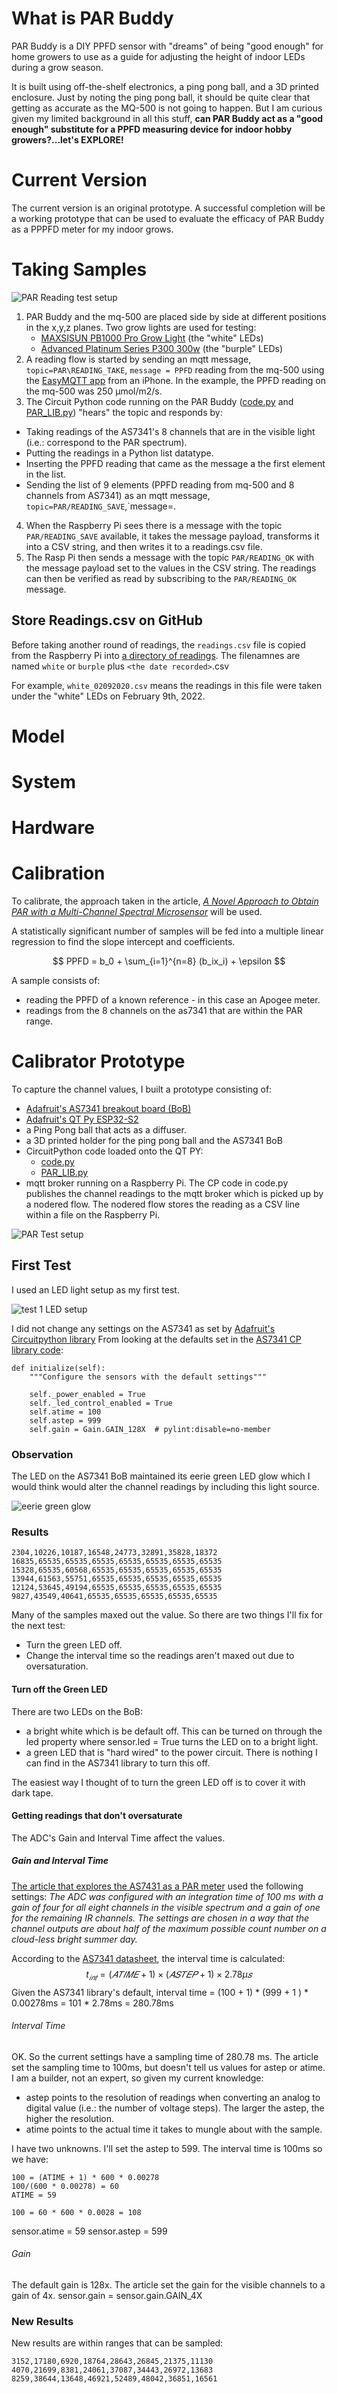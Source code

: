 # What is PAR Buddy
PAR Buddy is a DIY PPFD sensor with "dreams" of being "good enough" for home growers to use as a guide for adjusting the height of indoor LEDs during a grow season.


It is built using off-the-shelf electronics, a ping pong ball, and a 3D printed enclosure.  Just by noting the ping pong ball, it should be quite clear that getting as accurate as the MQ-500 is not going to happen.  But I am curious given my limited background in all this stuff, __can PAR Buddy act as a "good enough" substitute for a PPFD measuring device for indoor hobby growers?...let's EXPLORE!__
# Current Version
The current version is an original prototype.  A successful completion will be a working prototype that can be used to evaluate the efficacy of PAR Buddy as a PPPFD meter for my indoor grows.
# Taking Samples
![PAR Reading test setup](https://docs.google.com/drawings/d/e/2PACX-1vT2_8f2wmohBskiDfQnLURVa0tcdJS2g_z64sPiCDXP1SivaWtmZ2_UgdJfDX8K_u-AdrUW4baJTv5w/pub?w=720&h=450)

1. PAR Buddy and the mq-500 are placed side by side at different positions in the x,y,z planes.  Two grow lights are used for testing:
    - [MAXSISUN PB1000 Pro Grow Light](https://amzn.to/3uKqPy5) (the "white" LEDs)
    - [Advanced Platinum Series P300 300w](https://amzn.to/3sBnTRR) (the "burple" LEDs)
2. A reading flow is started by sending an mqtt message, `topic=PAR\READING_TAKE`, `message = PPFD` reading from the mq-500 using the [EasyMQTT app](https://www.easymqtt.app/) from an iPhone.  In the example, the PPFD reading on the mq-500 was 250 μmol/m2/s.
3. The Circuit Python code running on the PAR Buddy ([code.py](../CP_code/code.py) and [PAR_LIB.py](../CP_code/PAR_LIB.py))  "hears" the topic and responds by:
- Taking readings of the AS7341's 8 channels that are in the visible light (i.e.: correspond to the PAR spectrum).
- Putting the readings in a Python list datatype.
- Inserting the PPFD reading that came as the message a the first element in the list.
- Sending the list of 9 elements (PPFD reading from mq-500 and 8 channels from AS7341) as an mqtt message, `topic=PAR/READING_SAVE`,`message=<readings list as a JSON string>.
4. When the Raspberry Pi sees there is a message with the topic `PAR/READING_SAVE` available, it takes the message payload, transforms it into a CSV string, and then writes it to a readings.csv file.  
5. The Rasp Pi then sends a message with the topic `PAR/READING_OK` with the message payload set to the values in the CSV string. The readings can then be verified as read by subscribing to the `PAR/READING_OK` message.
## Store Readings.csv on GitHub
Before taking another round of readings, the `readings.csv` file is copied from the Raspberry Pi into [a directory of readings](https://github.com/solarslurpi/GrowBuddy/tree/main/data).  The filenamnes are named `white` or `burple` plus `<the date recorded>`.csv

For example, `white_02092020.csv` means the readings in this file were taken under the "white" LEDs on February 9th, 2022.
# Model




# System

# Hardware

# Calibration
To calibrate, the approach taken in the article, [_A Novel Approach to Obtain PAR with a Multi-Channel Spectral Microsensor_](https://pubmed.ncbi.nlm.nih.gov/34068029/) will be used.

A statistically significant number of samples will be fed into a multiple linear regression to find the slope intercept and coefficients.

$$ PPFD = b_0 + \sum_{i=1}^{n=8} (b_ix_i) + \epsilon $$

A sample consists of:
- reading the PPFD of a known reference - in this case an Apogee meter.
- readings from the 8 channels on the as7341 that are within the PAR range.



# Calibrator Prototype
To capture the channel values, I built a prototype consisting of:
- [Adafruit's AS7341 breakout board (BoB)](https://www.adafruit.com/product/4698)
- [Adafruit's QT Py ESP32-S2](https://www.adafruit.com/product/5325)
- a Ping Pong ball that acts as a diffuser.
- a 3D printed holder for the ping pong ball and the AS7341 BoB
- CircuitPython code loaded onto the QT PY:
    - [code.py](../CP_code/code.py)
    - [PAR_LIB.py](../CP_code/PAR_LIB.py)
- mqtt broker running on a Raspberry Pi.  The CP code in code.py publishes the channel readings to the mqtt broker which is picked up by a nodered flow.  The nodered flow stores the reading as a CSV line within a file on the Raspberry Pi.

![PAR Test setup](../images/PAR_proto_setup.jpeg)
## First Test
I used an LED light setup as my first test.

![test 1 LED setup](../images/LED_setup_test1.jpeg)

I did not change any settings on the AS7341 as set by [Adafruit's Circuitpython library](https://github.com/adafruit/Adafruit_CircuitPython_AS7341)
From looking at the defaults set in the [AS7341 CP library code](https://github.com/adafruit/Adafruit_CircuitPython_AS7341/blob/main/adafruit_as7341.py):
```
def initialize(self):
    """Configure the sensors with the default settings"""

    self._power_enabled = True
    self._led_control_enabled = True
    self.atime = 100
    self.astep = 999
    self.gain = Gain.GAIN_128X  # pylint:disable=no-member
```
### Observation
The LED on the AS7341 BoB maintained its eerie green LED glow which I would think would alter the channel readings by including this light source.

![eerie green glow](../images/as7341_green_glow.jpeg)
### Results
```
2304,10226,10187,16548,24773,32891,35828,18372
16835,65535,65535,65535,65535,65535,65535,65535
15328,65535,60568,65535,65535,65535,65535,65535
13944,61563,55751,65535,65535,65535,65535,65535
12124,53645,49194,65535,65535,65535,65535,65535
9827,43549,40641,65535,65535,65535,65535,65535
```
Many of the samples maxed out the value.  So there are two things I'll fix for the next test:
- Turn the green LED off.
- Change the interval time so the readings aren't maxed out due to oversaturation.

#### Turn off the Green LED
There are two LEDs on the BoB:
- a bright white which is be default off.  This can be turned on through the led property where sensor.led = True turns the LED on to a bright light.
- a green LED that is "hard wired" to the power circuit.  There is nothing I can find in the AS7341 library to turn this off.

The easiest way I thought of to turn the green LED off is to cover it with dark tape.
#### Getting readings that don't oversaturate
The ADC's Gain and Interval Time affect the values.
##### Gain and Interval Time
[The article that explores the AS7431 as a PAR meter](https://www.ncbi.nlm.nih.gov/pmc/articles/PMC8152513/) used the following settings:
_The ADC was configured with an integration time of 100 ms with a gain of four for all eight channels in the visible spectrum and a gain of one for the remaining IR channels. The settings are chosen in a way that the channel outputs are about half of the maximum possible count number on a cloud-less bright summer day._

According to the [AS7341 datasheet](https://ams.com/en/as7341), the interval time is calculated:
$$ t_{𝑖𝑛𝑡} = (𝐴𝑇𝐼𝑀𝐸 + 1) × (𝐴𝑆𝑇𝐸𝑃 + 1) × 2.78µ𝑠
$$
Given the AS7341 library's default,
interval time = (100 + 1) * (999 + 1 ) * 0.00278ms
= 101 * 2.78ms
= 280.78ms

###### Interval Time
OK.  So the current settings have a sampling time of 280.78 ms.  The article set the sampling time to 100ms, but doesn't tell us values for astep or atime.  I am a builder, not an expert, so given my current knowledge:
- astep points to the resolution of readings when converting an analog to digital value (i.e.: the number of voltage steps).  The larger the astep, the higher the resolution.  
- atime points to the actual time it takes to mungle about with the sample.

I have two unknowns.  I'll set the astep to 599.  The interval time is 100ms so we have:
```
100 = (ATIME + 1) * 600 * 0.00278
100/(600 * 0.00278) = 60
ATIME = 59

100 = 60 * 600 * 0.0028 = 108
```
sensor.atime = 59 sensor.astep = 599
###### Gain
The default gain is 128x.  The article set the gain for the visible channels to a gain of 4x.
sensor.gain = sensor.gain.GAIN_4X
### New Results
New results are within ranges that can be sampled:
```
3152,17180,6920,18764,28643,26845,21375,11130
4070,21699,8381,24061,37087,34443,26972,13683
8259,38644,13648,46921,52489,48042,36851,16561
```
